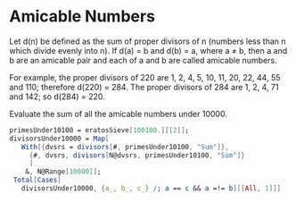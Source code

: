 # Amicable Numbers

Let d(n) be defined as the sum of proper divisors of n (numbers less than n which divide evenly into n).
If d(a) = b and d(b) = a, where a ≠ b, then a and b are an amicable pair and each of a and b are called amicable numbers.

For example, the proper divisors of 220 are 1, 2, 4, 5, 10, 11, 20, 22, 44, 55 and 110; therefore d(220) = 284. The proper divisors of 284 are 1, 2, 4, 71 and 142; so d(284) = 220.

Evaluate the sum of all the amicable numbers under 10000.

```Mathematica
primesUnder10100 = eratosSieve[100100.][[2]];
divisorsUnder10000 = Map[
   With[{dvsrs = divisors[#, primesUnder10100, "Sum"]},
     {#, dvsrs, divisors[N@dvsrs, primesUnder10100, "Sum"]}
     ]
    &, N@Range[10000]];
 Total[Cases[
   divisorsUnder10000, {a_, b_, c_} /; a == c && a =!= b][[All, 1]]]
```

